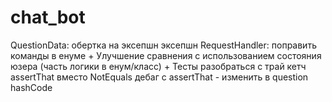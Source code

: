 # chat_bot
QuestionData: обертка на эксепшн эксепшн
RequestHandler: поправить команды в енуме +
                Улучшение сравнения с использованием состояния юзера (часть логики в енум/класс) +
Тесты разобраться с трай кетч 
assertThat вместо NotEquals 
дебаг с assertThat - изменить в question hashCode
